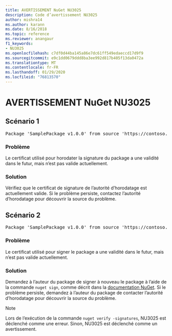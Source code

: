 ```yaml
---
title: AVERTISSEMENT NuGet NU3025
description: Code d’avertissement NU3025
author: mishra14
ms.author: karann
ms.date: 8/16/2018
ms.topic: reference
ms.reviewer: anangaur
f1_keywords:
- NU3025
ms.openlocfilehash: c7df0d44ba145a86e7dc61ff549edaeccd17d9f9
ms.sourcegitcommit: e9c1dd0679ddd8ba3ee992d817b405f13da0472a
ms.translationtype: MT
ms.contentlocale: fr-FR
ms.lasthandoff: 01/29/2020
ms.locfileid: "76813570"
---
```

# <a name="nuget-warning-nu3025"></a>AVERTISSEMENT NuGet NU3025

## <a name="scenario-1"></a>Scénario 1

<pre>Package 'SamplePackage v1.0.0' from source 'https://contoso.com/index.json': The timestamp signing certificate is not yet valid.</pre>

### <a name="issue"></a>Problème

Le certificat utilisé pour horodater la signature du package a une validité dans le futur, mais n’est pas valide actuellement.


### <a name="solution"></a>Solution

Vérifiez que le certificat de signature de l’autorité d’horodatage est actuellement valide. Si le problème persiste, contactez l’autorité d’horodatage pour découvrir la source du problème.



## <a name="scenario-2"></a>Scénario 2

<pre>Package 'SamplePackage v1.0.0' from source 'https://contoso.com/index.json': The primary signature's timestamp signing certificate is not yet valid.</pre>

### <a name="issue"></a>Problème

Le certificat utilisé pour signer le package a une validité dans le futur, mais n’est pas valide actuellement.


### <a name="solution"></a>Solution

Demandez à l’auteur du package de signer à nouveau le package à l’aide de la commande `nuget sign`, comme décrit dans la [documentation NuGet](../../create-packages/sign-a-package.md). Si le problème persiste, demandez à l’auteur du package de contacter l’autorité d’horodatage pour découvrir la source du problème.


> [!Note]
> Lors de l’exécution de la commande `nuget verify -signatures`, NU3025 est déclenché comme une erreur. Sinon, NU3025 est déclenché comme un avertissement.
